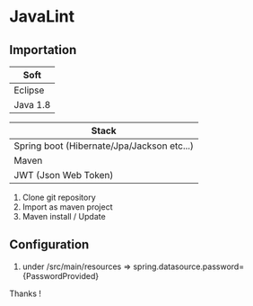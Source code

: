 # JavaLint

## Importation

|  Soft |
| ------------- |
| Eclipse    |
| Java 1.8|

|  Stack |
| ------------- |
| Spring boot (Hibernate/Jpa/Jackson etc...)  |
| Maven |
| JWT (Json Web Token) |


1. Clone git repository
2. Import as maven project
3. Maven install / Update 

## Configuration

1. under /src/main/resources => spring.datasource.password={PasswordProvided}

Thanks !

